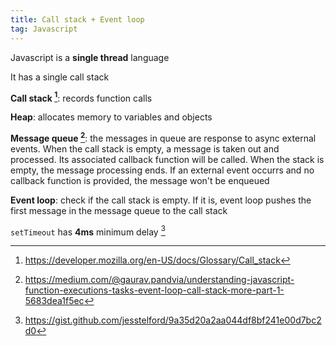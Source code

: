 ```yaml
---
title: Call stack + Event loop
tag: Javascript
---
```

Javascript is a **single thread** language

It has a single call stack

**Call stack [^call_stack]**: records function calls

**Heap**: allocates memory to variables and objects

**Message queue [^message_queue]**: the messages in queue are response to async external events. When the call stack is empty, a message is taken out and processed. Its associated callback function will be called. When the stack is empty, the message processing ends. If an external event occurrs and no callback function is provided, the message won't be enqueued

**Event loop**: check if the call stack is empty. If it is, event loop pushes the first message in the message queue to the call stack 

`setTimeout` has **4ms** minimum delay [^minimum_delay]

[^call_stack]: https://developer.mozilla.org/en-US/docs/Glossary/Call_stack

[^message_queue]: https://medium.com/@gaurav.pandvia/understanding-javascript-function-executions-tasks-event-loop-call-stack-more-part-1-5683dea1f5ec

[^minimum_delay]: https://gist.github.com/jesstelford/9a35d20a2aa044df8bf241e00d7bc2d0
